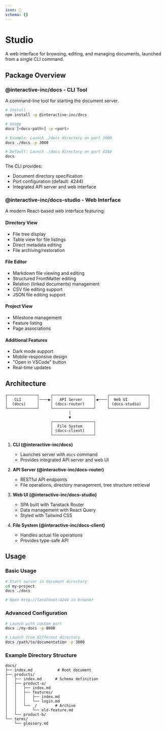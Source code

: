```yaml
---
icon: 📄
schema: {}
---
```


# Studio

A web interface for browsing, editing, and managing documents, launched from a single CLI command.

## Package Overview

### @interactive-inc/docs - CLI Tool

A command-line tool for starting the document server.

```bash
# Install
npm install -g @interactive-inc/docs

# Usage
docs [<docs-path>] -p <port>

# Example: Launch ./docs directory on port 3000
docs ./docs -p 3000

# Default: Launch ./docs directory on port 4244
docs
```

The CLI provides:
- Document directory specification
- Port configuration (default: 4244)
- Integrated API server and web interface

### @interactive-inc/docs-studio - Web Interface

A modern React-based web interface featuring:

#### Directory View
- File tree display
- Table view for file listings
- Direct metadata editing
- File archiving/restoration

#### File Editor
- Markdown file viewing and editing
- Structured FrontMatter editing
- Relation (linked documents) management
- CSV file editing support
- JSON file editing support

#### Project View
- Milestone management
- Feature listing
- Page associations

#### Additional Features
- Dark mode support
- Mobile-responsive design
- "Open in VSCode" button
- Real-time updates

## Architecture

```
┌─────────────┐     ┌──────────────────┐     ┌─────────────────┐
│   CLI       │────▶│   API Server     │◀────│  Web UI         │
│  (docs)     │     │ (docs-router)    │     │ (docs-studio)   │
└─────────────┘     └──────────────────┘     └─────────────────┘
                            │
                            ▼
                    ┌──────────────────┐
                    │  File System     │
                    │ (docs-client)    │
                    └──────────────────┘
```

1. **CLI (@interactive-inc/docs)**
   - Launches server with `docs` command
   - Provides integrated API server and web UI

2. **API Server (@interactive-inc/docs-router)**
   - RESTful API endpoints
   - File operations, directory management, tree structure retrieval

3. **Web UI (@interactive-inc/docs-studio)**  
   - SPA built with Tanstack Router
   - Data management with React Query
   - Styled with Tailwind CSS

4. **File System (@interactive-inc/docs-client)**
   - Handles actual file operations
   - Provides type-safe API

## Usage

### Basic Usage

```bash
# Start server in document directory
cd my-project
docs ./docs

# Open http://localhost:4244 in browser
```

### Advanced Configuration

```bash
# Launch with custom port
docs ./my-docs -p 8080

# Launch from different directory
docs /path/to/documentation -p 3000
```

### Example Directory Structure

```
docs/
├── index.md           # Root document
├── products/         
│   ├── index.md      # Schema definition
│   ├── product-a/
│   │   ├── index.md
│   │   ├── features/
│   │   │   ├── index.md
│   │   │   └── login.md
│   │   └── _/        # Archive
│   │       └── old-feature.md
│   └── product-b/
└── terms/
    └── glossary.md
```
